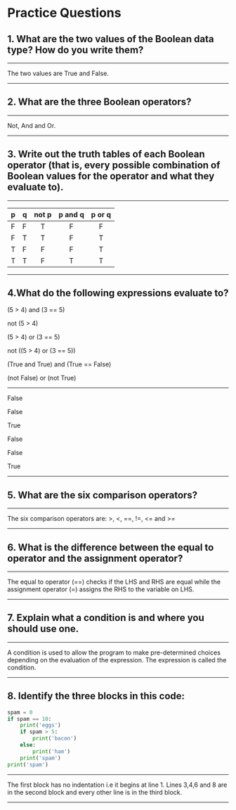 # Practice Questions

## 1. What are the two values of the Boolean data type? How do you write them?

---

The two values are True and False.

---

## 2. What are the three Boolean operators?

---

Not, And and Or.

---

## 3. Write out the truth tables of each Boolean operator (that is, every possible combination of Boolean values for the operator and what they evaluate to).

---

| p | q | not p | p and q | p or q|
|---|---| :---: |  :---:  | :---: |
| F | F |   T   |    F    |   F   |
| F | T |   T   |    F    |   T   |
| T | F |   F   |    F    |   T   |
| T | T |   F   |    T    |   T   |

---

## 4.What do the following expressions evaluate to?

(5 > 4) and (3 == 5)

not (5 > 4)

(5 > 4) or (3 == 5)

not ((5 > 4) or (3 == 5))

(True and True) and (True == False)

(not False) or (not True)

---

False

False

True

False

False

True

---

## 5. What are the six comparison operators?

---

The six comparison operators are: >, <, ==, !=, <= and >=

---

## 6. What is the difference between the equal to operator and the assignment operator?

---

The equal to operator (==) checks if the LHS and RHS are equal while the assignment operator (=) assigns the RHS to the variable on LHS.

---

## 7. Explain what a condition is and where you should use one.

---

A condition is used to allow the program to make pre-determined choices depending on the evaluation of the expression. The expression is called the condition.

---

## 8. Identify the three blocks in this code:

```py
spam = 0
if spam == 10:
    print('eggs')
    if spam > 5:
        print('bacon')
    else:
        print('ham')
    print('spam')
print('spam')
```

---

The first block has no indentation i.e it begins at line 1. Lines 3,4,6 and 8 are in the second block and every other line is in the third block.

---



